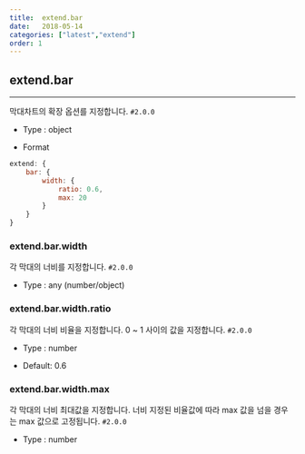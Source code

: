 ```yaml
---
title:  extend.bar
date:   2018-05-14
categories: ["latest","extend"]
order: 1
---
```


## extend.bar
---

막대차트의 확장 옵션를 지정합니다. `#2.0.0`

* Type : object

* Format
```javascript
extend: {
	bar: {
		width: {
			ratio: 0.6,
			max: 20
		}
	}
}
```

### extend.bar.width

각 막대의 너비를 지정합니다. `#2.0.0`

* Type : any (number/object)


### extend.bar.width.ratio

각 막대의 너비 비율을 지정합니다. 0 ~ 1 사이의 값을 지정합니다. `#2.0.0`

* Type : number

* Default: 0.6

### extend.bar.width.max

각 막대의 너비 최대값을 지정합니다. 너비 지정된 비율값에 따라 max 값을 넘을 경우는 max 값으로 고정됩니다. `#2.0.0`

* Type : number

